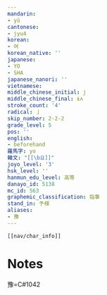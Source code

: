 ```yaml
---
mandarin:
- yǔ
cantonese:
- jyu4
korean:
- 여
korean_native: ''
japanese:
- YO
- SHA
japanese_nanori: ''
vietnamese:
middle_chinese_initial: j
middle_chinese_final: ɨʌ
stroke_count: '4'
radical: 亅
skip_number: 2-2-2
grade_level: 5
pos: ''
english:
- beforehand
羅馬字: yo
韓文: "[[\b요]]"
joyo_level: '3'
hsk_level: ''
hanmun_edu_level: 高等
danayo_id: 5138
mc_id: 563
graphemic_classification: 指事
stand_in: 予様
aliases:
- 豫
---
```

```meta-bind-embed
[[nav/char_info]]
```

# Notes
豫=C#1042
